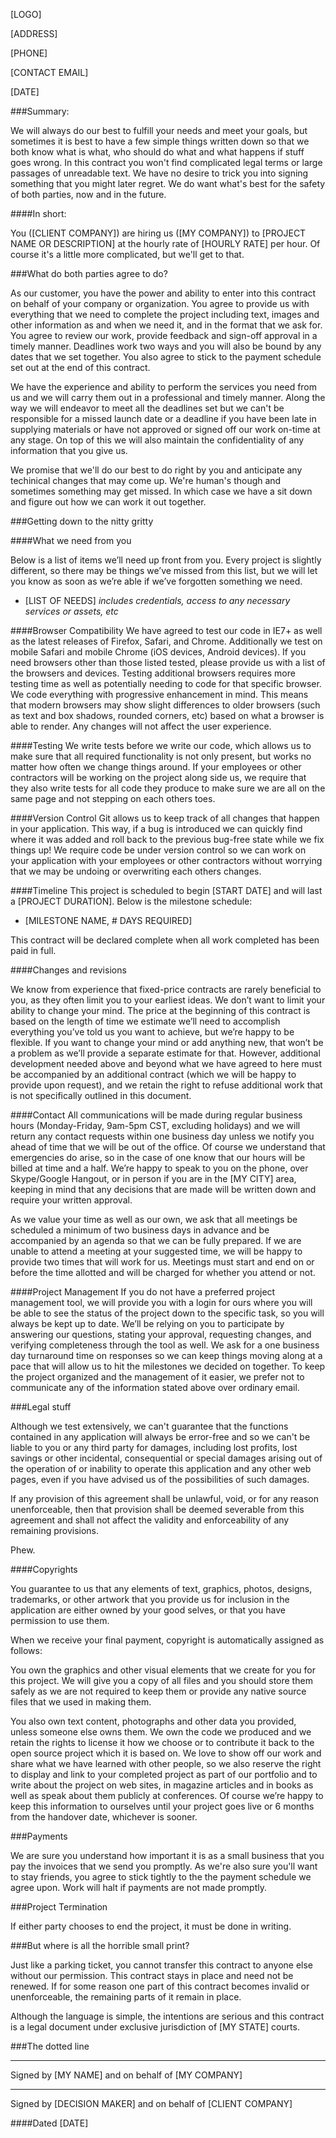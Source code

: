[LOGO]

[ADDRESS]

[PHONE]

[CONTACT EMAIL]

[DATE]

###Summary:

We will always do our best to fulfill your needs and meet your goals, but sometimes it is best to have a few simple things written down so that we both know what is what, who should do what and what happens if stuff goes wrong. In this contract you won't find complicated legal terms or large passages of unreadable text. We have no desire to trick you into signing something that you might later regret. We do want what's best for the safety of both parties, now and in the future.

####In short:

You ([CLIENT COMPANY]) are hiring us ([MY COMPANY]) to [PROJECT NAME OR DESCRIPTION] at the hourly rate of [HOURLY RATE] per hour. Of course it's a little more complicated, but we'll get to that.

###What do both parties agree to do?

As our customer, you have the power and ability to enter into this contract on behalf of your company or organization. You agree to provide us with everything that we need to complete the project including text, images and other information as and when we need it, and in the format that we ask for. You agree to review our work, provide feedback and sign-off approval in a timely manner. Deadlines work two ways and you will also be bound by any dates that we set together. You also agree to stick to the payment schedule set out at the end of this contract.

We have the experience and ability to perform the services you need from us and we will carry them out in a professional and timely manner. Along the way we will endeavor to meet all the deadlines set but we can't be responsible for a missed launch date or a deadline if you have been late in supplying materials or have not approved or signed off our work on-time at any stage. On top of this we will also maintain the confidentiality of any information that you give us.

We promise that we'll do our best to do right by you and anticipate any techinical changes that may come up. We're human's though and sometimes something may get missed. In which case we have a sit down and figure out how we can work it out together.

###Getting down to the nitty gritty

####What we need from you

Below is a list of items we’ll need up front from you. Every project is slightly different, so there may be things we’ve missed from this list, but we will let you know as soon as we’re able if we’ve forgotten something we need.

* [LIST OF NEEDS] *includes credentials, access to any necessary services or assets, etc*

####Browser Compatibility
We have agreed to test our code in IE7+ as well as the latest releases of Firefox, Safari, and Chrome. Additionally we test on mobile Safari and mobile Chrome (iOS devices, Android devices). If you need browsers other than those listed tested, please provide us with a list of the browsers and devices. Testing additional browsers requires more testing time as well as potentially needing to code for that specific browser.
We code everything with progressive enhancement in mind. This means that modern browsers may show slight differences to older browsers (such as text and box shadows, rounded corners, etc) based on what a browser is able to render. Any changes will not affect the user experience.

####Testing
We write tests before we write our code, which allows us to make sure that all required functionality is not only present, but works no matter how often we change things around. If your employees or other contractors will be working on the project along side us, we require that they also write tests for all code they produce to make sure we are all on the same page and not stepping on each others toes.

####Version Control
Git allows us to keep track of all changes that happen in your application. This way, if a bug is introduced we can quickly find where it was added and roll back to the previous bug-free state while we fix things up! We require code be under version control so we can work on your application with your employees or other contractors without worrying that we may be undoing or overwriting each others changes.

####Timeline
This project is scheduled to begin [START DATE] and will last a [PROJECT DURATION].
Below is the milestone schedule:

* [MILESTONE NAME, # DAYS REQUIRED]

This contract will be declared complete when all work completed has been paid in full.

####Changes and revisions

We know from experience that fixed-price contracts are rarely beneficial to you, as they often limit you to your earliest ideas. We don’t want to limit your ability to change your mind. The price at the beginning of this contract is based on the length of time we estimate we’ll need to accomplish everything you’ve told us you want to achieve, but we’re happy to be flexible. If you want to change your mind or add anything new, that won’t be a problem as we’ll provide a separate estimate for that. However, additional development needed above and beyond what we have agreed to here must be accompanied by an additional contract (which we will be happy to provide upon request), and we retain the right to refuse additional work that is not specifically outlined in this document.

####Contact
All communications will be made during regular business hours (Monday-Friday, 9am-5pm CST, excluding holidays) and we will return any contact requests within one business day unless we notify you ahead of time that we will be out of the office. Of course we understand that emergencies do arise, so in the case of one know that our hours will be billed at time and a half. We’re happy to speak to you on the phone, over Skype/Google Hangout, or in person if you are in the [MY CITY] area, keeping in mind that any decisions that are made will be written down and require your written approval.

As we value your time as well as our own, we ask that all meetings be scheduled a minimum of two business days in advance and be accompanied by an agenda so that we can be fully prepared. If we are unable to attend a meeting at your suggested time, we will be happy to provide two times that will work for us. Meetings must start and end on or before the time allotted and will be charged for whether you attend or not.

####Project Management
If you do not have a preferred project management tool, we will provide you with a login for ours where you will be able to see the status of the project down to the specific task, so you will always be kept up to date. We’ll be relying on you to participate by answering our questions, stating your approval, requesting changes, and verifying completeness through the tool as well. We ask for a one business day turnaround time on responses so we can keep things moving along at a pace that will allow us to hit the milestones we decided on together. 
To keep the project organized and the management of it easier, we prefer not to communicate any of the information stated above over ordinary email.

###Legal stuff

Although we test extensively, we can't guarantee that the functions contained in any application will always be error-free and so we can't be liable to you or any third party for damages, including lost profits, lost savings or other incidental, consequential or special damages arising out of the operation of or inability to operate this application and any other web pages, even if you have advised us of the possibilities of such damages.

If any provision of this agreement shall be unlawful, void, or for any reason unenforceable, then that provision shall be deemed severable from this agreement and shall not affect the validity and enforceability of any remaining provisions.

Phew.

####Copyrights

You guarantee to us that any elements of text, graphics, photos, designs, trademarks, or other artwork that you provide us for inclusion in the application are either owned by your good selves, or that you have permission to use them.

When we receive your final payment, copyright is automatically assigned as follows:

You own the graphics and other visual elements that we create for you for this project. We will give you a copy of all files and you should store them safely as we are not required to keep them or provide any native source files that we used in making them.

You also own text content, photographs and other data you provided, unless someone else owns them. We own the code we produced and we retain the rights to license it how we choose or to contribute it back to the open source project which it is based on.
We love to show off our work and share what we have learned with other people, so we also reserve the right to display and link to your completed project as part of our portfolio and to write about the project on web sites, in magazine articles and in books as well as speak about them publicly at conferences. Of course we’re happy to keep this information to ourselves until your project goes live or 6 months from the handover date, whichever is sooner.

###Payments

We are sure you understand how important it is as a small business that you pay the invoices that we send you promptly.  As we're also sure you'll want to stay friends, you agree to stick tightly to the the payment schedule we agree upon.  Work will halt if payments are not made promptly.

###Project Termination

If either party chooses to end the project, it must be done in writing.

###But where is all the horrible small print?

Just like a parking ticket, you cannot transfer this contract to anyone else without our permission. This contract stays in place and need not be renewed. If for some reason one part of this contract becomes invalid or unenforceable, the remaining parts of it remain in place.

Although the language is simple, the intentions are serious and this contract is a legal document under exclusive jurisdiction of [MY STATE] courts.

###The dotted line


__________________________________________________
Signed by [MY NAME] and on behalf of [MY COMPANY]


__________________________________________________
Signed by [DECISION MAKER] and on behalf of [CLIENT COMPANY]


####Dated [DATE]
